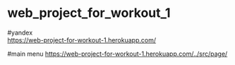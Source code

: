 # web_project_for_workout_1

#yandex  
https://web-project-for-workout-1.herokuapp.com/

#main menu 
https://web-project-for-workout-1.herokuapp.com/../src/page/